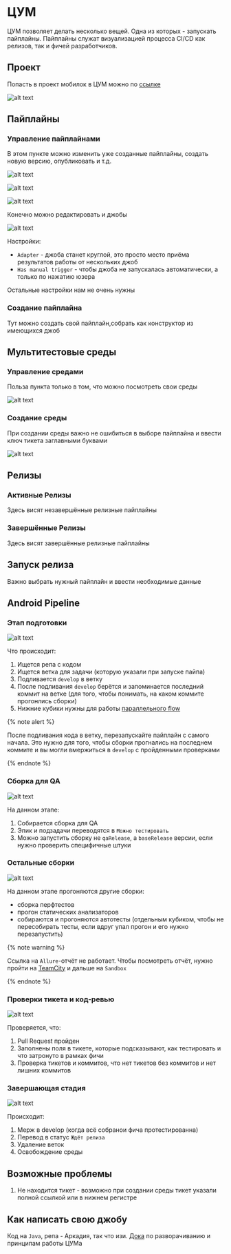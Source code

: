 # ЦУМ

ЦУМ позволяет делать несколько вещей. Одна из которых - запускать пайплайны.
Пайплайны служат визуализацией процесса CI/CD как релизов, так и фичей разработчиков.

## Проект

Попасть в проект мобилок в ЦУМ можно по [ссылке](https://tsum.yandex-team.ru/pipe/projects/mobile-blue)

![alt text](https://jing.yandex-team.ru/files/apopsuenko/2021-10-27T08:07:31Z.4abb729.png)

## Пайплайны

### Управление пайплайнами

В этом пункте можно изменить уже созданные пайплайны, создать новую версию, опубликовать и т.д.

![alt text](https://jing.yandex-team.ru/files/apopsuenko/2021-10-27T08:17:57Z.31b494c.png)

![alt text](https://jing.yandex-team.ru/files/apopsuenko/2021-10-27T08:25:10Z.bf3f211.png)

![alt text](https://jing.yandex-team.ru/files/apopsuenko/2021-10-27T08:27:37Z.e0466ff.png)

Конечно можно редактировать и джобы

![alt text](https://jing.yandex-team.ru/files/apopsuenko/2021-10-27T08:28:29Z.97f5309.png)

Настройки:
- `Adapter` - джоба станет круглой, это просто место приёма результатов работы от нескольких джоб
- `Has manual trigger` - чтобы джоба не запускалась автоматически, а только по нажатию юзера

Остальные настройки нам не очень нужны


### Создание пайплайна

Тут можно создать свой пайплайн,собрать как конструктор из имеющихся джоб

## Мультитестовые среды

### Управление средами

Польза пункта только в том, что можно посмотреть свои среды

![alt text](https://jing.yandex-team.ru/files/apopsuenko/2021-10-27T08:32:59Z.688f1d5.png)

### Создание среды

При создании среды важно не ошибиться в выборе пайплайна и ввести ключ тикета заглавными буквами

![alt text](https://jing.yandex-team.ru/files/apopsuenko/2021-10-27T08:37:26Z.e13d87a.png)

## Релизы

### Активные Релизы

Здесь висят незавершённые релизные пайплайны

### Завершённые Релизы

Здесь висят завершённые релизные пайплайны

## Запуск релиза

Важно выбрать нужный пайплайн и ввести необходимые данные

## Android Pipeline

### Этап подготовки

![alt text](https://jing.yandex-team.ru/files/apopsuenko/2021-10-27T08:54:03Z.ed91c77.png)

Что происходит:
1. Ищется репа с кодом
2. Ищется ветка для задачи (которую указали при запуске пайпа)
3. Подливается `develop` в ветку
4. После подливания `develop` берётся и запоминается последний коммит на ветке (для того, чтобы понимать, на каком коммите прогонлись сборки)
5. Нижние кубики нужны для работы [параллельного flow](https://docs.yandex-team.ru/market-mobile/android/git-flow-guide#parallel-epic-pipeline)

{% note alert %}

После подливания кода в ветку, перезапускайте пайплайн с самого начала.
Это нужно для того, чтобы сборки прогнались на последнем коммите и вы могли вмержиться в `develop` с пройденными проверками

{% endnote %}

### Сборка для QA

![alt text](https://jing.yandex-team.ru/files/apopsuenko/2021-10-27T08:58:57Z.3e5be5b.png)

На данном этапе:
1. Собирается сборка для QA
2. Эпик и подзадачи переводятся в `Можно тестировать`
3. Можно запустить сборку не `qaRelease`, а `baseRelease` версии, если нужно проверить специфичные штуки

### Остальные сборки

![alt text](https://jing.yandex-team.ru/files/apopsuenko/2021-10-27T09:01:39Z.13da6bf.png)

На данном этапе прогоняются другие сборки:
- сборка перфтестов
- прогон статических анализаторов
- собираются и прогоняются автотесты (отдельным кубиком, чтобы не пересобирать тесты, если вдруг упал прогон и его нужно перезапустить)

{% note warning %}

Ссылка на `Allure`-отчёт не работает.
Чтобы посмотреть отчёт, нужно пройти на [TeamCity](https://docs.yandex-team.ru/market-mobile/android/ci-cd/teamcity#sborka) и дальше на `Sandbox`

{% endnote %}

### Проверки тикета и код-ревью

![alt text](https://jing.yandex-team.ru/files/apopsuenko/2021-10-27T09:07:51Z.80c911c.png)

Проверяется, что:
1. Pull Request пройден
2. Заполнены поля в тикете, которые подсказывают, как тестировать и что затронуто в рамках фичи
3. Проверка тикетов и коммитов, что нет тикетов без коммитов и нет лишних коммитов

### Завершающая стадия

![alt text](https://jing.yandex-team.ru/files/apopsuenko/2021-10-27T09:11:51Z.07b5ff2.png)

Происходит:
1. Мерж в develop (когда всё собранои фича протестированна)
2. Перевод в статус `Ждёт релиза`
3. Удаление веток
4. Освобождение среды

## Возможные проблемы

1. Не находится тикет - возможно при создании среды тикет указали полной ссылкой или в нижнем регистре

## Как написать свою джобу

Код на `Java`, репа - Аркадия, так что изи.
[Дока](https://wiki.yandex-team.ru/market/development/infra/tsum/) по разворачиванию и принципам работы ЦУМа
